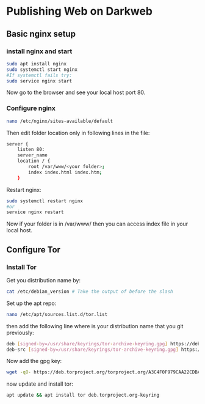 # Publishing Web on Darkweb

## Basic nginx setup
### install nginx and start
```bash
sudo apt install nginx
sudo systemctl start nginx
#If systemctl fails try:
sudo service nginx start
```
Now go to the browser and see your local host port 80.
### Configure nginx
```bash
nano /etc/nginx/sites-available/default
```
Then edit folder location only in following lines in the file:
```bash
server {
    listen 80:
    server_name
    location / {
        root /var/www/<your folder>;
        index index.html index.htm;
    }
```
Restart nginx:
```bash
sudo systemctl restart nginx
#or
service nginx restart
```
Now if your folder is in /var/www/ then you can access index file in your local host.<br>

## Configure Tor
### Install Tor
Get you distribution name by:
```bash
cat /etc/debian_version # Take the output of before the slash
```
Set up the apt repo:
```bash
nano /etc/apt/sources.list.d/tor.list
```
then add the following line where <DISTRUBUTION> is your distribution name that you git previously:
```bash
deb [signed-by=/usr/share/keyrings/tor-archive-keyring.gpg] https://deb.torproject.org/torproject.org <DISTRIBUTION> main 
deb-src [signed-by=/usr/share/keyrings/tor-archive-keyring.gpg] https://deb.torproject.org/torproject.org <DISTRIBUTION> main
```
Now add the gpg key:
```bash
wget -qO- https://deb.torproject.org/torproject.org/A3C4F0F979CAA22CDBA8F512EE8CBC9E886DDD89.asc | gpg --dearmor | tee /usr/share/keyrings/tor-archive-keyring.gpg >/dev/null
```
now update and install tor:
```bash
apt update && apt install tor deb.torproject.org-keyring
```
